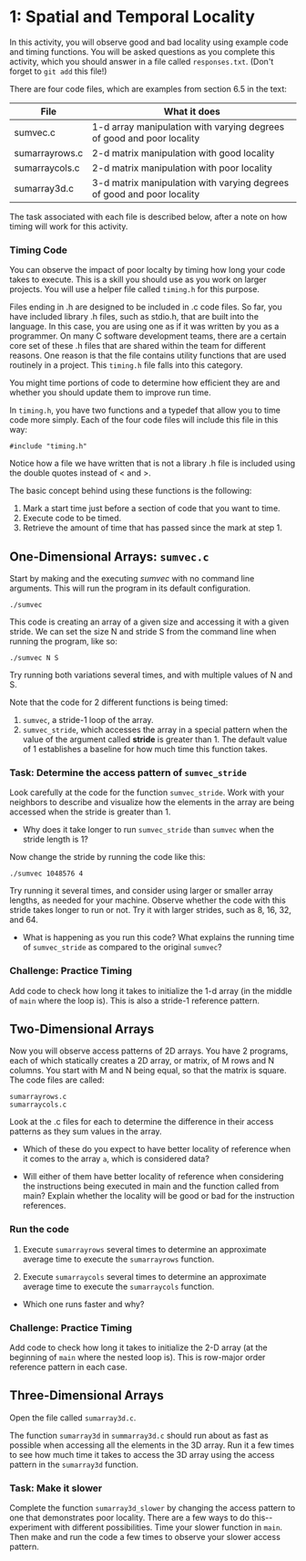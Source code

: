 # 1: Spatial and Temporal Locality

In this activity, you will observe good and bad locality using example code and timing functions. You will be asked questions as you complete this activity, which you should answer in a file called `responses.txt`. (Don't forget to `git add` this file!)

There are four code files, which are examples from section 6.5 in the text:


| File          | What it does           |
| ------------- |-------------|
| sumvec.c      | 1-d array manipulation with varying degrees of good and poor locality |
| sumarrayrows.c     | 2-d matrix manipulation with good locality      |
| sumarraycols.c | 2-d matrix manipulation with poor locality        |
| sumarray3d.c | 3-d matrix manipulation with varying degrees of good and poor locality       |

The task associated with each file is described below, after a note on how timing will work for this activity.

### Timing Code

You can observe the impact of poor localty by timing how long your code takes to execute. This is a skill you should use as you work on larger projects. You will use a helper file called `timing.h` for this purpose.

Files ending in .h are designed to be included in .c code files. So far, you have included library .h files, such as stdio.h, that are built into the language. In this case, you are using one as if it was written by you as a programmer. On many C software development teams, there are a certain core set of these .h files that are shared within the team for different reasons. One reason is that the file contains utility functions that are used routinely in a project. This `timing.h` file falls into this category.

You might time portions of code to determine how efficient they are and whether you should update them to improve run time. 

In `timing.h`, you have two functions and a typedef that allow you to time code more simply. Each of the four code files will include this file in this way:

    #include "timing.h"

Notice how a file we have written that is not a library .h file is included using the double quotes instead of < and >.

The basic concept behind using these functions is the following:

1. Mark a start time just before a section of code that you want to time.
2. Execute code to be timed.
3. Retrieve the amount of time that has passed since the mark at step 1.

## One-Dimensional Arrays: `sumvec.c`

Start by making and the executing *sumvec* with no command line arguments. This will run the program in its default configuration.

    ./sumvec

This code is creating an array of a given size and accessing it with a given stride. We can set the size N and stride S from the command line when running the program, like so:

    ./sumvec N S

Try running both variations several times, and with multiple values of N and S. 

Note that the code for 2 different functions is being timed: 

1. `sumvec`, a stride-1 loop of the array. 
2. `sumvec_stride`, which accesses the array in a special pattern when the value of the argument called **stride** is greater than 1. The default value of 1 establishes a baseline for how much time this function takes.

### Task: Determine the access pattern of `sumvec_stride`

Look carefully at the code for the function `sumvec_stride`. Work with your neighbors to describe and visualize how the elements in the array are being accessed when the stride is greater than 1.

* Why does it take longer to run `sumvec_stride` than `sumvec` when the stride length is 1?

Now change the stride by running the code like this:

    ./sumvec 1048576 4
    
Try running it several times, and consider using larger or smaller array lengths, as needed for your machine. Observe whether the code with this stride takes longer to run or not. Try it with larger strides, such as 8, 16, 32, and 64.

* What is happening as you run this code? What explains the running time of `sumvec_stride` as compared to the original `sumvec`?


### Challenge: Practice Timing

Add code to check how long it takes to initialize the 1-d array (in the middle of `main` where the loop is). This is also a stride-1 reference pattern.


## Two-Dimensional Arrays

Now you will observe access patterns of 2D arrays. You have 2 programs, each of which statically creates a 2D array, or matrix, of M rows and N columns. You start with M and N being equal, so that the matrix is square. The code files are called:

    sumarrayrows.c
    sumarraycols.c
    
Look at the .c files for each to determine the difference in their access patterns as they sum values in the array.

* Which of these do you expect to have better locality of reference when it comes to the array `a`, which is considered data?

* Will either of them have better locality of reference when considering the instructions being executed in main and the function called from main? Explain whether the locality will be good or bad for the instruction references.

### Run the code

1. Execute `sumarrayrows` several times to determine an approximate average time to execute the `sumarrayrows` function. 

2. Execute `sumarraycols` several times to determine an approximate average time to execute the `sumarraycols` function. 

* Which one runs faster and why?

### Challenge: Practice Timing

Add code to check how long it takes to initialize the 2-D array (at the beginning of `main` where the nested loop is). This is row-major order reference pattern in each case.

## Three-Dimensional Arrays

Open the file called `sumarray3d.c`.

The function `sumarray3d` in `summarray3d.c` should run about as fast as possible when accessing all the elements in the 3D array. Run it a few times to see how much time it takes to access the 3D array using the access pattern in the `sumarray3d` function.

### Task: Make it slower

Complete the function `sumarray3d_slower` by changing the access pattern to one that demonstrates poor locality. There are a few ways to do this--experiment with different possibilities. Time your slower function in `main`. Then make and run the code a few times to observe your slower access pattern.
